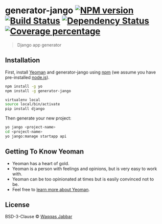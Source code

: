 # generator-jango [![NPM version][npm-image]][npm-url] [![Build Status][travis-image]][travis-url] [![Dependency Status][daviddm-image]][daviddm-url] [![Coverage percentage][coveralls-image]][coveralls-url]
> Django app generator

## Installation

First, install [Yeoman](http://yeoman.io) and generator-jango using [npm](https://www.npmjs.com/) (we assume you have pre-installed [node.js](https://nodejs.org/)).

```bash
npm install -g yo
npm install -g generator-jango
```

```bash
virtualenv local
source local/bin/activate
pip install django
```

Then generate your new project:

```bash
yo jango <project-name>
cd <project-name>
yo jango:manage startapp api
```

## Getting To Know Yeoman

 * Yeoman has a heart of gold.
 * Yeoman is a person with feelings and opinions, but is very easy to work with.
 * Yeoman can be too opinionated at times but is easily convinced not to be.
 * Feel free to [learn more about Yeoman](http://yeoman.io/).

## License

BSD-3-Clause © [Waqqas Jabbar]()


[npm-image]: https://badge.fury.io/js/generator-jango.svg
[npm-url]: https://npmjs.org/package/generator-jango
[travis-image]: https://travis-ci.com/waqqas/generator-jango.svg?branch=master
[travis-url]: https://travis-ci.com/waqqas/generator-jango
[daviddm-image]: https://david-dm.org/waqqas/generator-jango.svg?theme=shields.io
[daviddm-url]: https://david-dm.org/waqqas/generator-jango
[coveralls-image]: https://coveralls.io/repos/waqqas/generator-jango/badge.svg
[coveralls-url]: https://coveralls.io/r/waqqas/generator-jango

